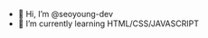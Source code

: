 - 👋 Hi, I’m @seoyoung-dev
- 🌱 I’m currently learning HTML/CSS/JAVASCRIPT

<!---
seoyoung-dev/seoyoung-dev is a ✨ special ✨ repository because its `README.md` (this file) appears on your GitHub profile.
You can click the Preview link to take a look at your changes.
--->

